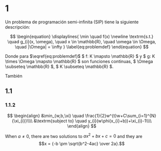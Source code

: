 # 1
Un problema de programación semi-infinita (SIP) tiene la siguiente 
descripción:

[//]: # (https://www.overleaf.com/learn/latex/Spacing_in_math_mode)
[//]: # (https://tex.stackexchange.com/questions/235382/optimization-formulas-in-latex)
[//]: # (https://math.meta.stackexchange.com/questions/11720/new-line-within-mathjax)
[//]: # (https://en.m.wikibooks.org/wiki/LaTeX/Mathematics  )


$$
\begin{equation}
\displaylines{
  \min \quad f(x) \newline
  \textrm{s.t.} \quad g_{i}(x, \omega), \quad x \in \mathbb{R}, \quad \omega \in \Omega, \quad |\Omega| = \infty 
}
\label{eq:problemdef}
\end{equation}
$$

Donde para $\eqref{eq:problemdef}$
  $ f: K \mapsto \mathbb{R} $ y
  $ g: K \times \Omega \mapsto \mathbb{R} $ son funciones continuas,
  $ \Omega \subseteq \mathbb{R} $, 
  $ K \subseteq \mathbb{R} $.

También


## 1.1
### 1.1.2

$$
\begin{align}
&\min_{w,b,\xi} \quad \frac{1}{2}w^{t}w+C\sum_{i=1}^{N}{\xi_{i}}\\\\
&\textrm{subject to} \quad y_{i}(w\phi(x_{i}+b))+\xi_{i}-1\\\\
\end{align}
$$

When $a \ne 0$, there are two solutions to $ax^2 + bx + c = 0$ and they are
$$x = {-b \pm \sqrt{b^2-4ac} \over 2a}.$$